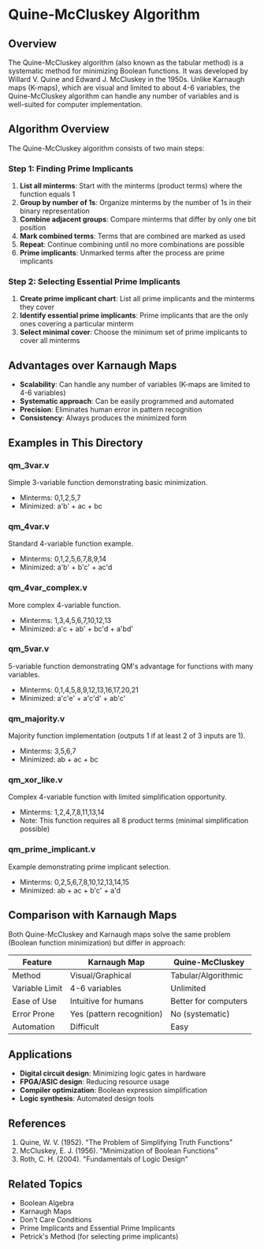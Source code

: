 # Quine-McCluskey Algorithm

## Overview

The Quine-McCluskey algorithm (also known as the tabular method) is a systematic method for minimizing Boolean functions. It was developed by Willard V. Quine and Edward J. McCluskey in the 1950s. Unlike Karnaugh maps (K-maps), which are visual and limited to about 4-6 variables, the Quine-McCluskey algorithm can handle any number of variables and is well-suited for computer implementation.

## Algorithm Overview

The Quine-McCluskey algorithm consists of two main steps:

### Step 1: Finding Prime Implicants

1. **List all minterms**: Start with the minterms (product terms) where the function equals 1
2. **Group by number of 1s**: Organize minterms by the number of 1s in their binary representation
3. **Combine adjacent groups**: Compare minterms that differ by only one bit position
4. **Mark combined terms**: Terms that are combined are marked as used
5. **Repeat**: Continue combining until no more combinations are possible
6. **Prime implicants**: Unmarked terms after the process are prime implicants

### Step 2: Selecting Essential Prime Implicants

1. **Create prime implicant chart**: List all prime implicants and the minterms they cover
2. **Identify essential prime implicants**: Prime implicants that are the only ones covering a particular minterm
3. **Select minimal cover**: Choose the minimum set of prime implicants to cover all minterms

## Advantages over Karnaugh Maps

- **Scalability**: Can handle any number of variables (K-maps are limited to 4-6 variables)
- **Systematic approach**: Can be easily programmed and automated
- **Precision**: Eliminates human error in pattern recognition
- **Consistency**: Always produces the minimized form

## Examples in This Directory

### qm_3var.v
Simple 3-variable function demonstrating basic minimization.
- Minterms: 0,1,2,5,7
- Minimized: a'b' + ac + bc

### qm_4var.v
Standard 4-variable function example.
- Minterms: 0,1,2,5,6,7,8,9,14
- Minimized: a'b' + b'c' + ac'd

### qm_4var_complex.v
More complex 4-variable function.
- Minterms: 1,3,4,5,6,7,10,12,13
- Minimized: a'c + ab' + bc'd + a'bd'

### qm_5var.v
5-variable function demonstrating QM's advantage for functions with many variables.
- Minterms: 0,1,4,5,8,9,12,13,16,17,20,21
- Minimized: a'c'e' + a'c'd' + ab'c'

### qm_majority.v
Majority function implementation (outputs 1 if at least 2 of 3 inputs are 1).
- Minterms: 3,5,6,7
- Minimized: ab + ac + bc

### qm_xor_like.v
Complex 4-variable function with limited simplification opportunity.
- Minterms: 1,2,4,7,8,11,13,14
- Note: This function requires all 8 product terms (minimal simplification possible)

### qm_prime_implicant.v
Example demonstrating prime implicant selection.
- Minterms: 0,2,5,6,7,8,10,12,13,14,15
- Minimized: ab + ac + b'c' + a'd

## Comparison with Karnaugh Maps

Both Quine-McCluskey and Karnaugh maps solve the same problem (Boolean function minimization) but differ in approach:

| Feature | Karnaugh Map | Quine-McCluskey |
|---------|--------------|-----------------|
| Method | Visual/Graphical | Tabular/Algorithmic |
| Variable Limit | 4-6 variables | Unlimited |
| Ease of Use | Intuitive for humans | Better for computers |
| Error Prone | Yes (pattern recognition) | No (systematic) |
| Automation | Difficult | Easy |

## Applications

- **Digital circuit design**: Minimizing logic gates in hardware
- **FPGA/ASIC design**: Reducing resource usage
- **Compiler optimization**: Boolean expression simplification
- **Logic synthesis**: Automated design tools

## References

1. Quine, W. V. (1952). "The Problem of Simplifying Truth Functions"
2. McCluskey, E. J. (1956). "Minimization of Boolean Functions"
3. Roth, C. H. (2004). "Fundamentals of Logic Design"

## Related Topics

- Boolean Algebra
- Karnaugh Maps
- Don't Care Conditions
- Prime Implicants and Essential Prime Implicants
- Petrick's Method (for selecting prime implicants)
